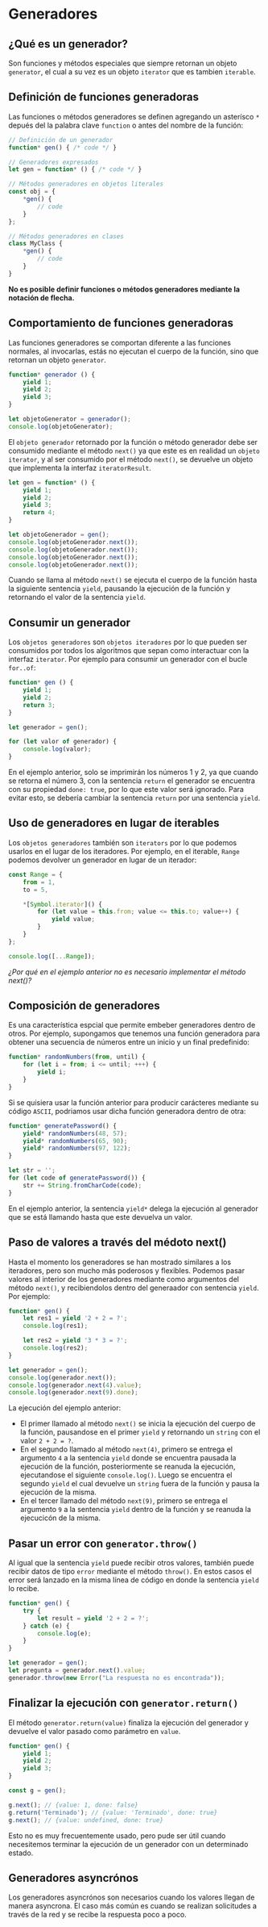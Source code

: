 # Generadores

## ¿Qué es un generador?

Son funciones y métodos especiales que siempre retornan un objeto `generator`, el cual a su vez es un objeto `iterator` que es tambien `iterable`.

## Definición de funciones generadoras

Las funciones o métodos generadores se definen agregando un asterísco `*` depués del la palabra clave `function` o antes del nombre de la función:

```js
// Definición de un generador
function* gen() { /* code */ }

// Generadores expresados
let gen = function* () { /* code */ }

// Métodos generadores en objetos literales
const obj = {
    *gen() {
        // code
    }
};

// Métodos generadores en clases
class MyClass {
    *gen() {
        // code
    }
}
```

**No es posible definir funciones o métodos generadores mediante la notación de flecha.**

## Comportamiento de funciones generadoras

Las funciones generadores se comportan diferente a las funciones normales, al invocarlas, estás no ejecutan el cuerpo de la función, sino que retornan un objeto `generator`.

```js
function* generador () {
    yield 1;
    yield 2;
    yield 3;
}

let objetoGenerator = generador();
console.log(objetoGenerator);
```

El `objeto generador` retornado por la función o método generador debe ser consumido mediante el método `next()` ya que este es en realidad un `objeto iterator`, y al ser consumido por el método `next()`, se devuelve un objeto que implementa la interfaz `iteratorResult`.

```js
let gen = function* () {
    yield 1;
    yield 2;
    yield 3;
    return 4;
}

let objetoGenerador = gen();
console.log(objetoGenerador.next());
console.log(objetoGenerador.next());
console.log(objetoGenerador.next());
console.log(objetoGenerador.next());
```

Cuando se llama al método `next()` se ejecuta el cuerpo de la función hasta la siguiente sentencia `yield`, pausando la ejecución de la función y retornando el valor de la sentencia `yield`. 

## Consumir un generador

Los `objetos generadores` son `objetos iteradores` por lo que pueden ser consumidos por todos los algoritmos que sepan como interactuar con la interfaz `iterator`. Por ejemplo para consumir un generador con el bucle `for..of`:

```js
function* gen () {
    yield 1;
    yield 2;
    return 3;
}

let generador = gen();

for (let valor of generador) {
    console.log(valor);
}
```

En el ejemplo anterior, solo se imprimirán los números 1 y 2, ya que cuando se retorna el número 3, con la sentencia `return` el generador se encuentra con su propiedad `done: true`, por lo que este valor será ignorado. Para evitar esto, se debería cambiar la sentencia `return` por una sentencia `yield`.

## Uso de generadores en lugar de iterables

Los `objetos generadores` también son `iterators` por lo que podemos usarlos en el lugar de los iteradores. Por ejemplo, en el iterable, `Range` podemos devolver un generador en lugar de un iterador:

```js
const Range = {
    from = 1,
    to = 5,

    *[Symbol.iterator]() {
        for (let value = this.from; value <= this.to; value++) {
            yield value;
        }
    }
};

console.log([...Range]);
```

_¿Por qué en el ejemplo anterior no es necesario implementar el método next()?_

## Composición de generadores

Es una característica espcial que permite embeber generadores dentro de otros. Por ejemplo, supongamos que tenemos una función generadora para obtener una secuencia de números entre un inicio y un final predefinido:

```js
function* randomNumbers(from, until) {
    for (let i = from; i <= until; +++) {
        yield i;
    }
}
```

Si se quisiera usar la función anterior para producir carácteres mediante su código `ASCII`, podriamos usar dicha función generadora dentro de otra:

```js
function* generatePassword() {
    yield* randomNumbers(48, 57);
    yield* randomNumbers(65, 90);
    yield* randomNumbers(97, 122);
}

let str = '';
for (let code of generatePassword()) {
    str += String.fromCharCode(code);
}
```

En el ejemplo anterior, la sentencia `yield*` delega la ejecución al generador que se está llamando hasta que este devuelva un valor.

## Paso de valores a través del médoto next()

Hasta el momento los generadores se han mostrado similares a los iteradores, pero son mucho más poderosos y flexibles. Podemos pasar valores al interior de los generadores mediante como argumentos del método `next()`, y recibiendolos dentro del generaador con sentencia `yield`. Por ejemplo:

```js
function* gen() {
    let res1 = yield '2 + 2 = ?';
    console.log(res1);

    let res2 = yield '3 * 3 = ?';
    console.log(res2);
}

let generador = gen();
console.log(generador.next());
console.log(generador.next(4).value);
console.log(generador.next(9).done);

```

La ejecución del ejemplo anterior:

- El primer llamado al método `next()` se inicia la ejecución del cuerpo de la función, pausandose en el primer `yield` y retornando un `string` con el valor `2 + 2 = ?`.
- En el segundo llamado al método `next(4)`, primero se entrega el argumento `4` a la sentencia `yield` donde se encuentra pausada la ejecución de la función, posteriormente se reanuda la ejecución, ejecutandose el siguiente `console.log()`. Luego se encuentra el segundo `yield` el cual devuelve un `string` fuera de la función y pausa la ejecución de la misma.
- En el tercer llamado del método `next(9)`, primero se entrega el argumento `9` a la sentencia `yield` dentro de la función y se reanuda la ejecucicón de la misma.

## Pasar un error con `generator.throw()`

Al igual que la sentencia `yield` puede recibir otros valores, también puede recibir datos de tipo `error` mediante el método `throw()`. En estos casos el error será lanzado en la misma línea de código en donde la sentencia `yield` lo recibe.

```js
function* gen() {
    try {
        let result = yield '2 + 2 = ?';
    } catch (e) {
        console.log(e);
    }
}

let generador = gen();
let pregunta = generador.next().value;
generador.throw(new Error("La respuesta no es encontrada"));
```

## Finalizar la ejecución con `generator.return()`

El método `generator.return(value)` finaliza la ejecución del generador y devuelve el valor pasado como parámetro en `value`.

```js
function* gen() {
    yield 1;
    yield 2;
    yield 3;
}

const g = gen();

g.next(); // {value: 1, done: false}
g.return('Terminado'); // {value: 'Terminado', done: true}
g.next(); // {value: undefined, done: true}
```

Esto no es muy frecuentemente usado, pero pude ser útil cuando necesitemos terminar la ejecución de un generador con un determinado estado.

## Generadores asyncrónos

Los generadores asyncrónos son necesarios cuando los valores llegan de manera asyncrona. El caso más común es cuando se realizan solicitudes a través de la red y se recibe la respuesta poco a poco.
